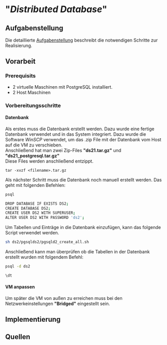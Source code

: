 # "*Distributed Database*"

## Aufgabenstellung
Die detaillierte [Aufgabenstellung](TASK.md) beschreibt die notwendigen Schritte zur Realisierung.

## Vorarbeit
### Prerequisits
- 2 virtuelle Maschinen mit PostgreSQL installiert.
- 2 Host Maschinen

### Vorbereitungsschritte
#### Datenbank
Als erstes muss die Datenbank erstellt werden. Dazu wurde eine fertige Datenbank verwendet und in das 
System integriert. Dazu wurde die Software _WinSCP_ verwendet, um das .zip File mit der Datenbank vom Host auf die VM zu verschieben.  
Anschließend hat man zwei Zip-Files __"ds21.tar.gz"__ und __"ds21_postgresql.tar.gz"__  
Diese Files werden anschließend entzippt. 
```bahs
tar -xvzf <filename>.tar.gz
```
Als nächster Schritt muss die Datenbank noch manuell erstellt werden. Das geht mit folgenden Befehlen:
```bash
psql

DROP DATABASE IF EXISTS DS2;
CREATE DATABASE DS2;
CREATE USER DS2 WITH SUPERUSER;
ALTER USER DS2 WITH PASSWORD 'ds2';
```

Um Tabellen und Einträge in die Datenbank einzufügen, kann das folgende Script verwendet werden.
```bash
sh ds2/pgsqlds2/pgsqld2_create_all.sh
```
Anschließend kann man überprüfen ob die Tabellen in der Datenbank erstellt wurden mit folgendem Befehl:
```bash
psql -d ds2

\dt
```
#### VM anpassen
Um später die VM von außen zu erreichen muss bei den Netzwerkeinstellungen __"Bridged"__ eingestellt sein.

## Implementierung

## Quellen
